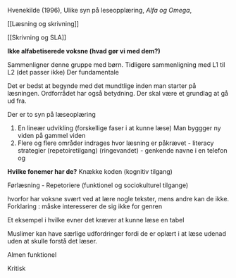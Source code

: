 Hvenekilde (1996), Ulike syn på leseopplæring, *Alfa og Omega*, 

[[Læsning og skrivning]]

[[Skrivning og SLA]]


**Ikke alfabetiserede voksne (hvad gør vi med dem?)**

Sammenligner denne gruppe med børn. Tidligere sammenligning med L1 til L2 (det passer ikke)
Der fundamentale 

Det er bedst at begynde med det mundtlige inden man starter på læsningen. Ordforrådet har også betydning. Der skal være et grundlag at gå ud fra. 

Der er to syn på læseoplæring
1. En lineær udvikling (forskellige faser i at kunne læse) Man byggger ny viden på gammel viden
2. Flere og flere områder indrages hvor læsning er påkrævet - literacy strategier (repetoiretilgang) (ringevandet) - genkende navne i en telefon og 

**Hvilke fonemer har de?** 
Knække koden (kognitiv tilgang)



Førlæsning - Repetoriere (funktionel og sociokulturel tilgange)


hvorfor har voksne svært ved at lære nogle tekster, mens andre kan de ikke.
Forklaring : måske interesserer de sig ikke for genren




Et eksempel i hvilke evner det kræver at kunne læse en tabel 

Muslimer kan have særlige udfordringer fordi de er oplært i at læse udenad uden at skulle forstå det læser. 

Almen funktionel 

Kritisk 



